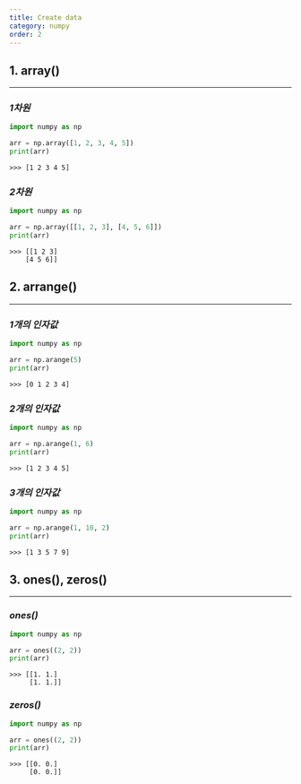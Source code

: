 ```yaml
---
title: Create data
category: numpy
order: 2
---
```


## 1. array()
---

### *1차원*
```python
import numpy as np

arr = np.array([1, 2, 3, 4, 5])
print(arr)
```
    >>> [1 2 3 4 5]

### *2차원*
```python
import numpy as np

arr = np.array([[1, 2, 3], [4, 5, 6]])
print(arr)
```
    >>> [[1 2 3]
        [4 5 6]]

## 2. arrange()
---
### *1개의 인자값*
```python
import numpy as np

arr = np.arange(5)
print(arr)
```
    >>> [0 1 2 3 4]
### *2개의 인자값*
```python
import numpy as np

arr = np.arange(1, 6)
print(arr)
```
    >>> [1 2 3 4 5]
### *3개의 인자값*
```python
import numpy as np

arr = np.arange(1, 10, 2)
print(arr)
```
    >>> [1 3 5 7 9]
## 3. ones(), zeros()
---
### *ones()*
```python
import numpy as np

arr = ones((2, 2))
print(arr)
```
    >>> [[1. 1.]
         [1. 1.]]
### *zeros()*
```python
import numpy as np

arr = ones((2, 2))
print(arr)
```
    >>> [[0. 0.]
         [0. 0.]]